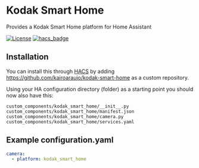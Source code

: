 # Kodak Smart Home
Provides a Kodak Smart Home platform for Home Assistant

[![License](https://img.shields.io/github/license/kairoaraujo/kodak-smart-home.svg?style=for-the-badge)](LICENSE)
[![hacs_badge](https://img.shields.io/badge/HACS-Custom-orange.svg?style=for-the-badge)](https://github.com/custom-components/hacs)

## Installation
You can install this through [HACS](https://github.com/custom-components/hacs) by adding https://github.com/kairoaraujo/kodak-smart-home as a custom repository.

Using your HA configuration directory (folder) as a starting point you should now also have this:
```
custom_components/kodak_smart_home/__init__.py
custom_components/kodak_smart_home/manifest.json
custom_components/kodak_smart_home/camera.py
custom_components/kodak_smart_home/services.yaml
```

## Example configuration.yaml
```yaml
camera:
  - platform: kodak_smart_home

```
